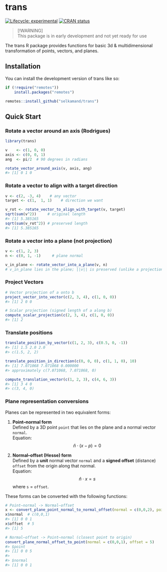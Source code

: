 
<!-- README.md is generated from README.Rmd. Please edit that file -->

# trans

<!-- badges: start -->

[![Lifecycle:
experimental](https://img.shields.io/badge/lifecycle-experimental-orange.svg)](https://lifecycle.r-lib.org/articles/stages.html#experimental)
[![CRAN
status](https://www.r-pkg.org/badges/version/trans)](https://CRAN.R-project.org/package=trans)
<!-- badges: end -->

> \[!WARNING\]  
> This package is in early development and not yet ready for use

The trans R package provides functions for basic 3d & multidimensional
transformation of points, vectors, and planes.

## Installation

You can install the development version of trans like so:

``` r
if (!require("remotes"))
    install.packages("remotes")

remotes::install_github("selkamand/trans")
```

## Quick Start

### Rotate a vector around an axis (Rodrigues)

``` r
library(trans)

v    <- c(1, 0, 0)
axis <- c(0, 0, 1)
ang  <- pi/2  # 90 degrees in radians

rotate_vector_around_axis(v, axis, ang)
#> [1] 0 1 0
```

### Rotate a vector to align with a target direction

``` r
v <- c(2, -3, 4)    # any vector
target <- c(1,  1, 1)    # direction we want

v_rot <- rotate_vector_to_align_with_target(v, target)
sqrt(sum(v^2))     # original length
#> [1] 5.385165
sqrt(sum(v_rot^2)) # preserved length
#> [1] 5.385165
```

### Rotate a vector into a plane (not projection)

``` r
v <- c(1, 2, 3)
n <- c(0, 1, -1)     # plane normal

v_in_plane <- rotate_vector_into_a_plane(v, n)
# v_in_plane lies in the plane; ||v|| is preserved (unlike a projection)
```

### Project Vectors

``` r
# Vector projection of a onto b
project_vector_into_vector(c(2, 3, 4), c(1, 0, 0))
#> [1] 2 0 0

# Scalar projection (signed length of a along b)
compute_scalar_projection(c(2, 3, 4), c(1, 0, 0))
#> [1] 2
```

### Translate positions

``` r
translate_position_by_vector(c(1, 2, 3), c(0.5, 0, -1))
#> [1] 1.5 2.0 2.0
#> c(1.5, 2, 2)

translate_position_in_direction(c(0, 0, 0), c(1, 1, 0), 10)
#> [1] 7.071068 7.071068 0.000000
#> approximately c(7.071068, 7.071068, 0)

compute_translation_vector(c(1, 2, 3), c(4, 6, 3))
#> [1] 3 4 0
#> c(3, 4, 0)
```

### Plane representation conversions

Planes can be represented in two equivalent forms:

1.  **Point–normal form**  
    Defined by a 3D point `point` that lies on the plane and a normal
    vector `normal`.  
    Equation:  
    $$
    \hat{n} \cdot (x - p) = 0
    $$

2.  **Normal–offset (Hesse) form**  
    Defined by a **unit** normal vector `normal` and a **signed offset**
    (distance) `offset` from the origin along that normal.  
    Equation:  
    $$
    \hat{n} \cdot x = s
    $$ where `s` = `offset`.

These forms can be converted with the following functions:

``` r
# Point–normal -> Normal–offset
x <- convert_plane_point_normal_to_normal_offset(normal = c(0,0,2), point = c(2,3,5))
x$normal  # c(0,0,1)
#> [1] 0 0 1
x$offset  # 5
#> [1] 5

# Normal–offset -> Point–normal (closest point to origin)
convert_plane_normal_offset_to_point(normal = c(0,0,1), offset = 5)
#> $point
#> [1] 0 0 5
#> 
#> $normal
#> [1] 0 0 1
```
